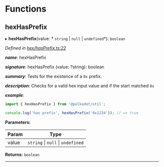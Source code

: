 

# Functions

<a id="hexhasprefix"></a>

##  hexHasPrefix

▸ **hexHasPrefix**(value: * `string` &#124; `null` &#124; `undefined`*): `boolean`

*Defined in [hex/hasPrefix.ts:22](https://github.com/polkadot-js/common/blob/48008e2/packages/util/src/hex/hasPrefix.ts#L22)*

*__name__*: hexHasPrefix

*__signature__*: hexHasPrefix (value: ?string): boolean

*__summary__*: Tests for the existence of a `0x` prefix.

*__description__*: Checks for a valid hex input value and if the start matched `0x`

*__example__*:   

```javascript
import { hexHasPrefix } from '@polkadot/util';

console.log('has prefix', hexHasPrefix('0x1234')); // => true
```

**Parameters:**

| Param | Type |
| ------ | ------ |
| value |  `string` &#124; `null` &#124; `undefined`|

**Returns:** `boolean`

___

